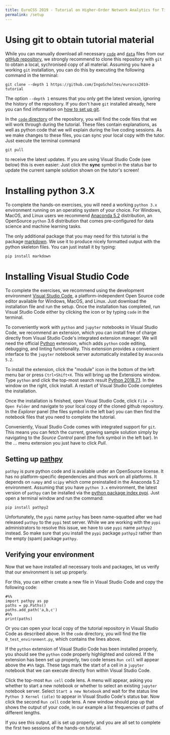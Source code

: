 ```yaml
---
title: EuroCSS 2019 - Tutorial on Higher-Order Network Analytics for Time-Stamped Social Networks
permalink: /setup
---
```


# Using git to obtain tutorial material

While you can manually download all necessary [`code`](https://github.com/IngoScholtes/eurocss2019-tutorial/tree/master/code) and [`data`](https://github.com/IngoScholtes/eurocss2019-tutorial/tree/master/code) files from our [gitHub repository](https://github.com/IngoScholtes/eurocss2019-tutorial), we strongly recommend to clone this repository with `git` to obtain a local, sychronised copy of all material. Assuming you have a working `git` installation, you can do this by executing the following command in the terminal:

```
git clone --depth 1 https://github.com/IngoScholtes/eurocss2019-tutorial
```

The option `--depth 1` ensures that you only get the latest version, ignoring the history of the repository. If you don't have `git` installed already, here you can find information on [how to set up git](https://help.github.com/articles/set-up-git/).

In the [`code` directory](https://github.com/IngoScholtes/eurocss2019-tutorial/tree/master/code) of the repository, you will find the code files that we will work through during the tutorial.  These files contain explanations, as well as python code that we will explain during the live coding sessions. As we make changes to these files, you can sync your local copy with the tutor. Just execute the terminal command

```
git pull
```

to receive the latest updates. If you are using Visual Studio Code (see below) this is even easier: Just click the **sync** symbol in the status bar to update the current sample solution shown on the tutor's screen!

# Installing python 3.X

To complete the hands-on exercises, you will need a working `python 3.x` environment running on an operating system of your choice. For Windows, MacOS, and Linux users we recommend [Anaconda 5.2](https://www.anaconda.com/download/) distribution, an OpenSource `python` 3.6 distribution that comes pre-configured for data science and machine learning tasks.

The only additional package that you may need for this tutorial is the package [markdown](https://pypi.org/project/Markdown/). We use it to produce nicely formatted output with the python skeleton files. You can just install it by typing:

```
pip install markdown
```

# Installing Visual Studio Code

To complete the exercises, we recommend using the development environment [Visual Studio Code](https://code.visualstudio.com/Download), a platform-independent Open Source code editor available for Windows, MacOS, and Linux. Just download the installation file and run the setup. Once the installation has completed, run Visual Studio Code either by clicking the icon or by typing `code` in the terminal.

To conveniently work with `python` and `jupyter` notebooks in Visual Studio Code, we recommend an extension, which you can install free of charge directly from Visual Studio Code's integrated extension manager. We will need the official [Python](https://marketplace.visualstudio.com/items?itemName=ms-python.python) extension, which adds `python` code editing, debugging, and linting functionality. This extension provides a convenient interface to the `jupyter` notebook server automatically installed by `Anaconda 5.2`.

To install the extension, click the "module" icon in the bottom of the left menu bar or press `Ctrl+Shift+X`. This will bring up the Extensions window. Type `python` and click the top-most search result [Python 2018.7.1](https://marketplace.visualstudio.com/items?itemName=ms-python.python). In the window on the right, click install. A restart of Visual Studio Code completes the installation.

Once the installation is finished, open Visual Studio Code, click `File -> Open Folder` and navigate to your local copy of the cloned github repository. In the *Explorer* panel (the files symbol in the left bar) you can then find the notebook files that you need to complete the tutorial.

Conveniently, Visual Studio Code comes with integrated support for `git`. This means you can fetch the current, growing sample solution simply by navigating to the *Source Control* panel (the fork symbol in the left bar). In the *...* menu extension you just have to click *Pull*.

## Setting up [pathpy](http://www.pathpy.net)

`pathpy` is pure python code and is available under an OpenSource license. It has no platform-specific dependencies and thus work on all platforms.  It depends on `numpy` and `scipy` which come preinstalled in the Anaconda 5.2 environment. Assuming that you have `python 3.x` environment, the latest version of `pathpy` can be installed via the [python package index pypi](https://pypi.org/project/pathpy2/). Just open a terminal window and run the command:

```
pip install pathpy2
```

Unfortunately, the `pypi` name `pathpy` has been name-squatted after we had released `pathpy` to the `pypi` test server. While we are working with the `pypi` administrators to resolve this issue, we have to use `pypi` name `pathpy2` instead. So make sure that you install the `pypi` package `pathpy2` rather than the empty (spam) package `pathpy`.

## Verifying your environment

Now that we have installed all necessary tools and packages, let us verify that our environment is set up properly.

For this, you can either create a new file in Visual Studio Code and copy the following code:

```
#%%
import pathpy as pp
paths = pp.Paths()
paths.add_path('a,b,c')
#%%
print(paths)
```

Or you can open your local copy of the tutorial repository in Visual Studio Code as described above. In the `code` directory, you will find the file `0_test_environment.py`, which contains the lines above.

If the `python` extension of Visual Studio Code has been installed properly, you should see the `python` code properly highlighted and colored. If the extension has been set up properly, two code lenses `Run cell` will appear above the `#%%` tags. These tags mark the start of a cell in a `jupyter` notebook that we can execute directly fron within Visual Studio Code.

Click the top-most `Run cell` code lens. A menu will appear, asking you whether to start a new notebook or whether to select an existing `jupyter` notebook server. Select `Start a new Notebook` and wait for the status line `Python 3 Kernel (idle)` to appear in Visual Studio Code's status bar. Now click the second `Run cell` code lens. A new window should pop up that shows the output of your code, in our example a list frequencies of paths of different lengths.

If you see this output, all is set up properly, and you are all set to complete the first two sessions of the hands-on tutorial.
